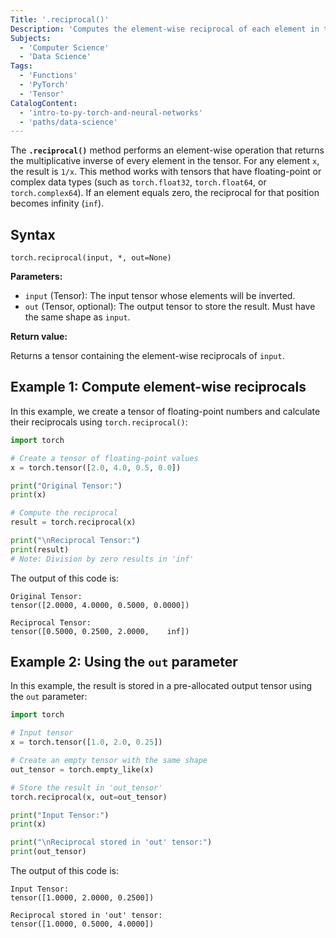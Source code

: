 ```yaml
---
Title: '.reciprocal()'
Description: 'Computes the element-wise reciprocal of each element in the input tensor.'
Subjects:
  - 'Computer Science'
  - 'Data Science'
Tags:
  - 'Functions'
  - 'PyTorch'
  - 'Tensor'
CatalogContent:
  - 'intro-to-py-torch-and-neural-networks'
  - 'paths/data-science'
---
```


The **`.reciprocal()`** method performs an element-wise operation that returns the multiplicative inverse of every element in the tensor. For any element `x`, the result is `1/x`. This method works with tensors that have floating-point or complex data types (such as `torch.float32`, `torch.float64`, or `torch.complex64`). If an element equals zero, the reciprocal for that position becomes infinity (`inf`).

## Syntax

```pseudo
torch.reciprocal(input, *, out=None)
```

**Parameters:**

- `input` (Tensor): The input tensor whose elements will be inverted.
- `out` (Tensor, optional): The output tensor to store the result. Must have the same shape as `input`.

**Return value:**

Returns a tensor containing the element-wise reciprocals of `input`.

## Example 1: Compute element-wise reciprocals

In this example, we create a tensor of floating-point numbers and calculate their reciprocals using `torch.reciprocal()`:

```py
import torch

# Create a tensor of floating-point values
x = torch.tensor([2.0, 4.0, 0.5, 0.0])

print("Original Tensor:")
print(x)

# Compute the reciprocal
result = torch.reciprocal(x)

print("\nReciprocal Tensor:")
print(result)
# Note: Division by zero results in 'inf'
```

The output of this code is:

```shell
Original Tensor:
tensor([2.0000, 4.0000, 0.5000, 0.0000])

Reciprocal Tensor:
tensor([0.5000, 0.2500, 2.0000,    inf])
```

## Example 2: Using the `out` parameter

In this example, the result is stored in a pre-allocated output tensor using the `out` parameter:

```py
import torch

# Input tensor
x = torch.tensor([1.0, 2.0, 0.25])

# Create an empty tensor with the same shape
out_tensor = torch.empty_like(x)

# Store the result in 'out_tensor'
torch.reciprocal(x, out=out_tensor)

print("Input Tensor:")
print(x)

print("\nReciprocal stored in 'out' tensor:")
print(out_tensor)
```

The output of this code is:

```shell
Input Tensor:
tensor([1.0000, 2.0000, 0.2500])

Reciprocal stored in 'out' tensor:
tensor([1.0000, 0.5000, 4.0000])
```
